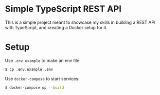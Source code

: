 # Simple TypeScript REST API
This is a simple project meant to showcase my skills
in building a REST API with TypeScript, and creating a
Docker setup for it.


# Setup
Use `.env.example` to make an env file:
```bash
$ cp .env.example .env
```

Use `docker-compose` to start services:
```bash
$ docker-compose up --build
```


